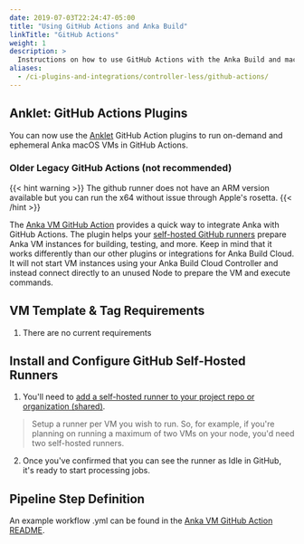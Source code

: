 ```yaml
---
date: 2019-07-03T22:24:47-05:00
title: "Using GitHub Actions and Anka Build"
linkTitle: "GitHub Actions"
weight: 1
description: >
  Instructions on how to use GitHub Actions with the Anka Build and macOS VMs
aliases:
  - /ci-plugins-and-integrations/controller-less/github-actions/
---
```


## Anklet: GitHub Actions Plugins

You can now use the [Anklet](https://github.com/veertuinc/anklet) GitHub Action plugins to run on-demand and ephemeral Anka macOS VMs in GitHub Actions.

### Older Legacy GitHub Actions (not recommended)

{{< hint warning >}}
The github runner does not have an ARM version available but you can run the x64 without issue through Apple's rosetta.
{{< /hint >}}

The [Anka VM GitHub Action](https://github.com/marketplace/actions/anka-vm-github-action) provides a quick way to integrate Anka with GitHub Actions. The plugin helps your [self-hosted GitHub runners](https://help.github.com/en/actions/hosting-your-own-runners/about-self-hosted-runners) prepare Anka VM instances for building, testing, and more. Keep in mind that it works differently than our other plugins or integrations for Anka Build Cloud. It will not start VM instances using your Anka Build Cloud Controller and instead connect directly to an unused Node to prepare the VM and execute commands.

## VM Template & Tag Requirements

1. There are no current requirements

## Install and Configure GitHub Self-Hosted Runners

1. You'll need to [add a self-hosted runner to your project repo or organization (shared)](https://help.github.com/en/actions/hosting-your-own-runners/adding-self-hosted-runners).
> Setup a runner per VM you wish to run. So, for example, if you're planning on running a maximum of two VMs on your node, you'd need two self-hosted runners.
2. Once you've confirmed that you can see the runner as Idle in GitHub, it's ready to start processing jobs.

## Pipeline Step Definition

An example workflow .yml can be found in the [Anka VM GitHub Action README](https://github.com/marketplace/actions/anka-vm-github-action).